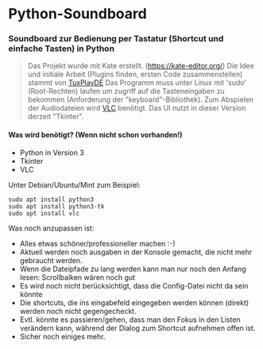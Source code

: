 # Python-Soundboard
### Soundboard zur Bedienung per Tastatur (Shortcut und einfache Tasten) in Python

> Das Projekt wurde mit Kate erstellt. (https://kate-editor.org/)
> Die Idee und initiale Arbeit (Plugins finden, ersten Code zusammenstellen) stammt von [TuxPlayDE](https://www.twitch.tv/tuxplayde "TuxPlayDE - Twitch")
> Das Programm muss unter Linux mit 'sudo' (Root-Rechten) laufen um zugriff auf die Tasteneingaben zu bekommen (Anforderung der "keyboard"-Bibliothek).
> Zum Abspielen der Audiodateien wird [VLC](https://www.videolan.org/vlc/) benötigt. Das UI nutzt in dieser Version derzeit "Tkinter".

#### Was wird benötigt? (Wenn nicht schon vorhanden!)
- Python in Version 3
- Tkinter
- VLC

Unter Debian/Ubuntu/Mint zum Beispiel:
```
sudo apt install python3
sudo apt install python3-tk
sudo apt install vlc
```

Was noch anzupassen ist:
- Alles etwas schöner/professioneller machen :-)
- Aktuell werden noch ausgaben in der Konsole gemacht, die nicht mehr gebraucht werden.
- Wenn die Dateipfade zu lang werden kann man nur noch den Anfang lesen: Scrollbalken wären noch gut
- Es wird noch nicht berücksichtigt, dass die Config-Datei nicht da sein könnte
- Die shortcuts, die ins eingabefeld eingegeben werden können (direkt) werden noch nicht gegengecheckt.
- Evtl. könnte es passieren/gehen, dass man den Fokus in den Listen verändern kann, während der Dialog zum Shortcut aufnehmen offen ist.
- Sicher noch einiges mehr.
